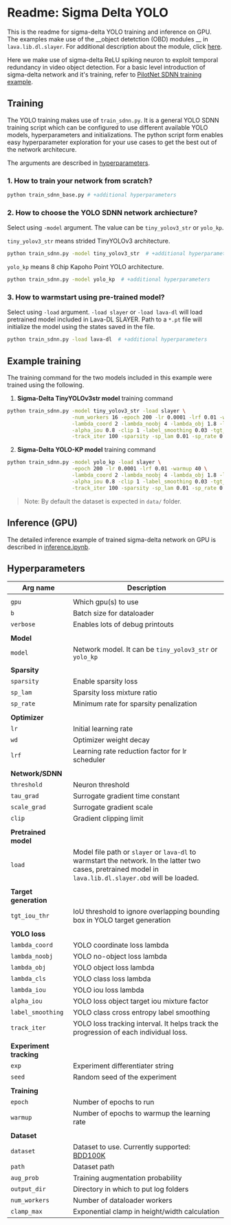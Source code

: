 # Readme: Sigma Delta YOLO

This is the readme for sigma-delta YOLO training and inference on GPU. The examples make use of the __object detetction (OBD) modules __ in `lava.lib.dl.slayer`. For additional description about the module, click [here](https://github.com/lava-nc/lava-dl/blob/main/src/lava/lib/dl/slayer/object_detection/README.md).

Here we make use of sigma-delta ReLU spiking neuron to exploit temporal redundancy in video object detection. For a basic level introduction of sigma-delta network and it's training, refer to [PilotNet SDNN training example](https://github.com/lava-nc/lava-dl/blob/main/tutorials/lava/lib/dl/slayer/pilotnet/train.ipynb).

## Training

The YOLO training makes use of `train_sdnn.py`. It is a general YOLO SDNN training script which can be configured to use different available YOLO models, hyperparameters and initializations. The python script form enables easy hyperparameter exploration for your use cases to get the best out of the network architecure.

The arguments are described in [hyperparameters](#hyperparameters).

### 1. How to train your network from scratch?
```bash
python train_sdnn_base.py # +additional hyperparameters
```

### 2. How to choose the YOLO SDNN network archiecture?
Select using `-model` argument. The value can be `tiny_yolov3_str` or `yolo_kp`.

`tiny_yolov3_str` means strided TinyYOLOv3 architecture.
```bash
python train_sdnn.py -model tiny_yolov3_str  # +additional hyperparameters
```

`yolo_kp` means 8 chip Kapoho Point YOLO architecture.
```bash
python train_sdnn.py -model yolo_kp  # +additional hyperparameters
```

### 3. How to warmstart using pre-trained model?
Select using `-load` argument. `-load slayer` or `-load lava-dl` will load pretrained model included in Lava-DL SLAYER. Path to a `*.pt` file will initialize the model using the states saved in the file.
```bash
python train_sdnn.py -load lava-dl  # +additional hyperparameters
```

## Example training
The training command for the two models included in this example were trained using the following.

1. __Sigma-Delta TinyYOLOv3str model__ training command
```bash
python train_sdnn.py -model tiny_yolov3_str -load slayer \
                     -num_workers 16 -epoch 200 -lr 0.0001 -lrf 0.01 -warmup 40 \
                     -lambda_coord 2 -lambda_noobj 4 -lambda_obj 1.8 -lambda_cls 1 -lambda_iou 2.25 \
                     -alpha_iou 0.8 -clip 1 -label_smoothing 0.03 -tgt_iou_thr 0.25 -aug_prob 0.4 \
                     -track_iter 100 -sparsity -sp_lam 0.01 -sp_rate 0.01
```
2. __Sigma-Delta YOLO-KP model__ training command
```bash
python train_sdnn.py -model yolo_kp -load slayer \
                     -epoch 200 -lr 0.0001 -lrf 0.01 -warmup 40 \
                     -lambda_coord 2 -lambda_noobj 4 -lambda_obj 1.8 -lambda_cls 1 -lambda_iou 2.25 \
                     -alpha_iou 0.8 -clip 1 -label_smoothing 0.03 -tgt_iou_thr 0.25 -aug_prob 0.4 \
                     -track_iter 100 -sparsity -sp_lam 0.01 -sp_rate 0.01
```
> Note: By default the dataset is expected in `data/` folder.

## Inference (GPU)
The detailed inference example of trained sigma-delta network on GPU is described in [inference.ipynb](https://github.com/lava-nc/lava-dl/blob/main/tutorials/lava/lib/dl/slayer/tiny_yolo_sdnn/inference.ipynb).

## Hyperparameters
| Arg name | Description |
|----------|-------------|
|||
|`gpu`    | Which gpu(s) to use |
|`b`      | Batch size for dataloader |
|`verbose`| Enables lots of debug printouts |
|||
| __Model__ ||
|`model` | Network model. It can be `tiny_yolov3_str` or  `yolo_kp`|
|||
| __Sparsity__ ||
|`sparsity` | Enable sparsity loss |
|`sp_lam`   | Sparsity loss mixture ratio |
|`sp_rate`  | Minimum rate for sparsity penalization |
|||
| __Optimizer__ ||
|`lr`  | Initial learning rate |
|`wd`  | Optimizer weight decay |
|`lrf` | Learning rate reduction factor for lr scheduler |
|||
| __Network/SDNN__ ||
|`threshold`  | Neuron threshold |
|`tau_grad`   | Surrogate gradient time constant |
|`scale_grad` | Surrogate gradient scale |
|`clip`       | Gradient clipping limit |
|||
| __Pretrained model__ ||
|`load` | Model file path or `slayer` or `lava-dl` to warmstart the network. In the latter two cases, pretrained model in `lava.lib.dl.slayer.obd` will be loaded. |
|||
| __Target generation__ ||
|`tgt_iou_thr` | IoU threshold to ignore overlapping bounding box in YOLO target generation |
|||
| __YOLO loss__ ||
|`lambda_coord`    | YOLO coordinate loss lambda |
|`lambda_noobj`    | YOLO no-object loss lambda |
|`lambda_obj`      | YOLO object loss lambda |
|`lambda_cls`      | YOLO class loss lambda |
|`lambda_iou`      | YOLO iou loss lambda |
|`alpha_iou`       | YOLO loss object target iou mixture factor |
|`label_smoothing` | YOLO class cross entropy label smoothing |
|`track_iter`      | YOLO loss tracking interval. It helps track the progression of each individual loss. |
|||
| __Experiment tracking__ ||
|`exp`   | Experiment differentiater string |
|`seed`  | Random seed of the experiment |
|||
| __Training__ ||
|`epoch` | Number of epochs to run |
|`warmup` | Number of epochs to warmup the learning rate |
|||
| __Dataset__ ||
|`dataset`     | Dataset to use. Currently supported: [BDD100K](https://bdd-data.berkeley.edu/) |
|`path`        | Dataset path |
|`aug_prob`    | Training augmentation probability |
|`output_dir`  | Directory in which to put log folders |
|`num_workers` | Number of dataloader workers |
|`clamp_max`   | Exponential clamp in height/width calculation |
